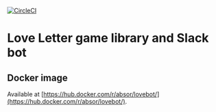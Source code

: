 [![CircleCI](https://circleci.com/gh/Absor/lovebot.svg?style=svg)](https://circleci.com/gh/Absor/lovebot)

# Love Letter game library and Slack bot

## Docker image

Available at [https://hub.docker.com/r/absor/lovebot/](https://hub.docker.com/r/absor/lovebot/).
